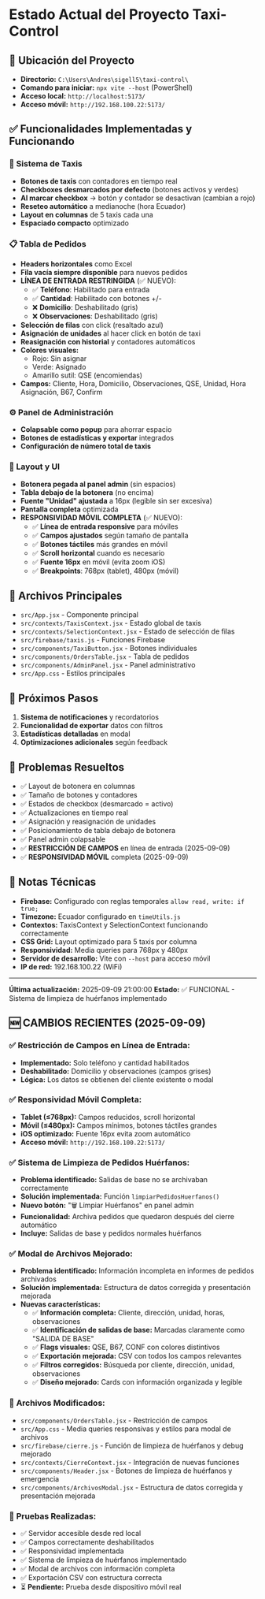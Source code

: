 # Estado Actual del Proyecto Taxi-Control

## 📍 Ubicación del Proyecto
- **Directorio:** `C:\Users\Andres\sigell5\taxi-control\`
- **Comando para iniciar:** `npx vite --host` (PowerShell)
- **Acceso local:** `http://localhost:5173/`
- **Acceso móvil:** `http://192.168.100.22:5173/`

## ✅ Funcionalidades Implementadas y Funcionando

### 🚕 Sistema de Taxis
- **Botones de taxis** con contadores en tiempo real
- **Checkboxes desmarcados por defecto** (botones activos y verdes)
- **Al marcar checkbox** → botón y contador se desactivan (cambian a rojo)
- **Reseteo automático** a medianoche (hora Ecuador)
- **Layout en columnas** de 5 taxis cada una
- **Espaciado compacto** optimizado

### 📋 Tabla de Pedidos
- **Headers horizontales** como Excel
- **Fila vacía siempre disponible** para nuevos pedidos
- **LÍNEA DE ENTRADA RESTRINGIDA** (✅ NUEVO):
  - ✅ **Teléfono**: Habilitado para entrada
  - ✅ **Cantidad**: Habilitado con botones +/-
  - ❌ **Domicilio**: Deshabilitado (gris)
  - ❌ **Observaciones**: Deshabilitado (gris)
- **Selección de filas** con click (resaltado azul)
- **Asignación de unidades** al hacer click en botón de taxi
- **Reasignación con historial** y contadores automáticos
- **Colores visuales:**
  - Rojo: Sin asignar
  - Verde: Asignado
  - Amarillo sutil: QSE (encomiendas)
- **Campos:** Cliente, Hora, Domicilio, Observaciones, QSE, Unidad, Hora Asignación, B67, Confirm

### ⚙️ Panel de Administración
- **Colapsable como popup** para ahorrar espacio
- **Botones de estadísticas y exportar** integrados
- **Configuración de número total de taxis**

### 🎨 Layout y UI
- **Botonera pegada al panel admin** (sin espacios)
- **Tabla debajo de la botonera** (no encima)
- **Fuente "Unidad" ajustada** a 16px (legible sin ser excesiva)
- **Pantalla completa** optimizada
- **RESPONSIVIDAD MÓVIL COMPLETA** (✅ NUEVO):
  - ✅ **Línea de entrada responsive** para móviles
  - ✅ **Campos ajustados** según tamaño de pantalla
  - ✅ **Botones táctiles** más grandes en móvil
  - ✅ **Scroll horizontal** cuando es necesario
  - ✅ **Fuente 16px** en móvil (evita zoom iOS)
  - ✅ **Breakpoints**: 768px (tablet), 480px (móvil)

## 🔧 Archivos Principales
- `src/App.jsx` - Componente principal
- `src/contexts/TaxisContext.jsx` - Estado global de taxis
- `src/contexts/SelectionContext.jsx` - Estado de selección de filas
- `src/firebase/taxis.js` - Funciones Firebase
- `src/components/TaxiButton.jsx` - Botones individuales
- `src/components/OrdersTable.jsx` - Tabla de pedidos
- `src/components/AdminPanel.jsx` - Panel administrativo
- `src/App.css` - Estilos principales

## 🚀 Próximos Pasos
1. **Sistema de notificaciones** y recordatorios
2. **Funcionalidad de exportar** datos con filtros
3. **Estadísticas detalladas** en modal
4. **Optimizaciones adicionales** según feedback

## 🐛 Problemas Resueltos
- ✅ Layout de botonera en columnas
- ✅ Tamaño de botones y contadores
- ✅ Estados de checkbox (desmarcado = activo)
- ✅ Actualizaciones en tiempo real
- ✅ Asignación y reasignación de unidades
- ✅ Posicionamiento de tabla debajo de botonera
- ✅ Panel admin colapsable
- ✅ **RESTRICCIÓN DE CAMPOS** en línea de entrada (2025-09-09)
- ✅ **RESPONSIVIDAD MÓVIL** completa (2025-09-09)

## 📝 Notas Técnicas
- **Firebase:** Configurado con reglas temporales `allow read, write: if true;`
- **Timezone:** Ecuador configurado en `timeUtils.js`
- **Contextos:** TaxisContext y SelectionContext funcionando correctamente
- **CSS Grid:** Layout optimizado para 5 taxis por columna
- **Responsividad:** Media queries para 768px y 480px
- **Servidor de desarrollo:** Vite con `--host` para acceso móvil
- **IP de red:** 192.168.100.22 (WiFi)

---
**Última actualización:** 2025-09-09 21:00:00
**Estado:** ✅ FUNCIONAL - Sistema de limpieza de huérfanos implementado

## 🆕 **CAMBIOS RECIENTES (2025-09-09)**

### ✅ **Restricción de Campos en Línea de Entrada:**
- **Implementado:** Solo teléfono y cantidad habilitados
- **Deshabilitado:** Domicilio y observaciones (campos grises)
- **Lógica:** Los datos se obtienen del cliente existente o modal

### ✅ **Responsividad Móvil Completa:**
- **Tablet (≤768px):** Campos reducidos, scroll horizontal
- **Móvil (≤480px):** Campos mínimos, botones táctiles grandes
- **iOS optimizado:** Fuente 16px evita zoom automático
- **Acceso móvil:** `http://192.168.100.22:5173/`

### ✅ **Sistema de Limpieza de Pedidos Huérfanos:**
- **Problema identificado:** Salidas de base no se archivaban correctamente
- **Solución implementada:** Función `limpiarPedidosHuerfanos()`
- **Nuevo botón:** "🗑️ Limpiar Huérfanos" en panel admin
- **Funcionalidad:** Archiva pedidos que quedaron después del cierre automático
- **Incluye:** Salidas de base y pedidos normales huérfanos

### ✅ **Modal de Archivos Mejorado:**
- **Problema identificado:** Información incompleta en informes de pedidos archivados
- **Solución implementada:** Estructura de datos corregida y presentación mejorada
- **Nuevas características:**
  - ✅ **Información completa:** Cliente, dirección, unidad, horas, observaciones
  - ✅ **Identificación de salidas de base:** Marcadas claramente como "SALIDA DE BASE"
  - ✅ **Flags visuales:** QSE, B67, CONF con colores distintivos
  - ✅ **Exportación mejorada:** CSV con todos los campos relevantes
  - ✅ **Filtros corregidos:** Búsqueda por cliente, dirección, unidad, observaciones
  - ✅ **Diseño mejorado:** Cards con información organizada y legible

### 🔧 **Archivos Modificados:**
- `src/components/OrdersTable.jsx` - Restricción de campos
- `src/App.css` - Media queries responsivas y estilos para modal de archivos
- `src/firebase/cierre.js` - Función de limpieza de huérfanos y debug mejorado
- `src/contexts/CierreContext.jsx` - Integración de nuevas funciones
- `src/components/Header.jsx` - Botones de limpieza de huérfanos y emergencia
- `src/components/ArchivosModal.jsx` - Estructura de datos corregida y presentación mejorada

### 📱 **Pruebas Realizadas:**
- ✅ Servidor accesible desde red local
- ✅ Campos correctamente deshabilitados
- ✅ Responsividad implementada
- ✅ Sistema de limpieza de huérfanos implementado
- ✅ Modal de archivos con información completa
- ✅ Exportación CSV con estructura correcta
- ⏳ **Pendiente:** Prueba desde dispositivo móvil real



